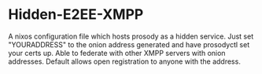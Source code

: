 # Hidden-E2EE-XMPP

A nixos configuration file which hosts prosody as a hidden service. Just set "YOURADDRESS" to the onion address generated and have prosodyctl set your certs up. Able to federate with other XMPP servers with onion addresses. Default allows open registration to anyone with the address. 
